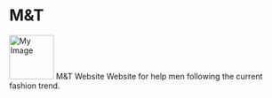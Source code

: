 # M&T
<img src="image/global-asset/Logo1.png" width="80" alt="My Image">
M&T Website
Website for help men following the current fashion trend.
